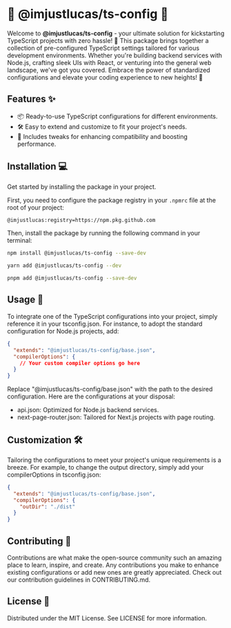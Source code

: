 # 🌟 @imjustlucas/ts-config 🌟

Welcome to **@imjustlucas/ts-config** - your ultimate solution for kickstarting TypeScript projects with zero hassle! 🚀 This package brings together a collection of pre-configured TypeScript settings tailored for various development environments. Whether you're building backend services with Node.js, crafting sleek UIs with React, or venturing into the general web landscape, we've got you covered. Embrace the power of standardized configurations and elevate your coding experience to new heights! 🎉

## Features ✨

- 📦 Ready-to-use TypeScript configurations for different environments.
- 🛠 Easy to extend and customize to fit your project's needs.
- 🚀 Includes tweaks for enhancing compatibility and boosting performance.

## Installation 💻

Get started by installing the package in your project.

First, you need to configure the package registry in your `.npmrc` file at the root of your project:

```bash
@imjustlucas:registry=https://npm.pkg.github.com
```

Then, install the package by running the following command in your terminal:

```bash
npm install @imjustlucas/ts-config --save-dev
```

```bash
yarn add @imjustlucas/ts-config --dev
```

```bash
pnpm add @imjustlucas/ts-config --save-dev
```

## Usage 📘

To integrate one of the TypeScript configurations into your project, simply reference it in your tsconfig.json. For instance, to adopt the standard configuration for Node.js projects, add:

```json
{
  "extends": "@imjustlucas/ts-config/base.json",
  "compilerOptions": {
    // Your custom compiler options go here
  }
}
```

Replace "@imjustlucas/ts-config/base.json" with the path to the desired configuration. Here are the configurations at your disposal:

- api.json: Optimized for Node.js backend services.
- next-page-router.json: Tailored for Next.js projects with page routing.

## Customization 🛠

Tailoring the configurations to meet your project's unique requirements is a breeze. For example, to change the output directory, simply add your compilerOptions in tsconfig.json:

```json
{
  "extends": "@imjustlucas/ts-config/base.json",
  "compilerOptions": {
    "outDir": "./dist"
  }
}
```

## Contributing 🤝

Contributions are what make the open-source community such an amazing place to learn, inspire, and create. Any contributions you make to enhance existing configurations or add new ones are greatly appreciated. Check out our contribution guidelines in CONTRIBUTING.md.

## License 📝

Distributed under the MIT License. See LICENSE for more information.
